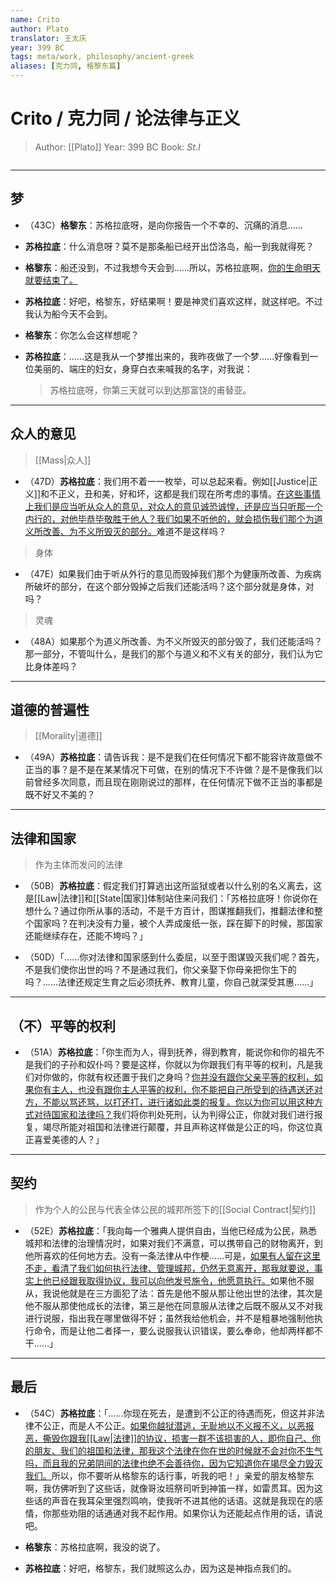 ```yaml
---
name: Crito
author: Plato
translator: 王太庆
year: 399 BC
tags: meta/work, philosophy/ancient-greek
aliases: [克力同, 格黎东篇]
---
```


# Crito / 克力同 / 论法律与正义
> Author: [[Plato]]
> Year: 399 BC
> Book: $St. I$

```toc
```

---

## 梦

- （43C）**格黎东**：苏格拉底呀，是向你报告一个不幸的、沉痛的消息……

- **苏格拉底**：什么消息呀？莫不是那条船已经开出岱洛岛，船一到我就得死？

- **格黎东**：船还没到，不过我想今天会到……所以，苏格拉底啊，<u>你的生命明天就要结束了。</u>

- **苏格拉底**：好吧，格黎东，好结果啊！要是神灵们喜欢这样，就这样吧。不过我认为船今天不会到。

- **格黎东**：你怎么会这样想呢？

- **苏格拉底**：……这是我从一个梦推出来的，我昨夜做了一个梦……好像看到一位美丽的、端庄的妇女，身穿白衣来喊我的名字，对我说：<blockquote class="quote">苏格拉底呀，你第三天就可以到达那富饶的甫替亚。</blockquote>

---

## 众人的意见

> [[Mass|众人]]

- （47D）**苏格拉底**：我们用不着一一枚举，可以总起来看。例如[[Justice|正义]]和不正义，丑和美，好和坏，这都是我们现在所考虑的事情。<u>在这些事情上我们是应当听从众人的意见，对众人的意见诚恐诚惶，还是应当只听那一个内行的，对他毕恭毕敬胜于他人？我们如果不听他的，就会损伤我们那个为道义所改善、为不义所毁灭的部分。</u>难道不是这样吗？

> 身体
- （47E）如果我们由于听从外行的意见而毁掉我们那个为健康所改善、为疾病所破坏的部分，在这个部分毁掉之后我们还能活吗？这个部分就是身体，对吗？

> 灵魂
- （48A）如果那个为道义所改善、为不义所毁灭的部分毁了，我们还能活吗？那一部分，不管叫什么，是我们的那个与道义和不义有关的部分，我们认为它比身体差吗？

---

## 道德的普遍性

> [[Morality|道德]]

- （49A）**苏格拉底**：请告诉我：是不是我们在任何情况下都不能容许故意做不正当的事？是不是在某某情况下可做，在别的情况下不许做？是不是像我们以前曾经多次同意，而且现在刚刚说过的那样，在任何情况下做不正当的事都是既不好又不美的？

---

## 法律和国家

> 作为主体而发问的法律

- （50B）**苏格拉底**：假定我们打算逃出这所监狱或者以什么别的名义离去，这是[[Law|法律]]和[[State|国家]]体制站住来问我们：「苏格拉底呀！你说你在想什么？通过你所从事的活动，不是千方百计，图谋推翻我们，推翻法律和整个国家吗？在判决没有力量，被个人弄成废纸一张，踩在脚下的时候，那国家还能继续存在，还能不垮吗？」

- （50D）「……你对法律和国家感到什么委屈，以至于图谋毁灭我们呢？首先，不是我们使你出世的吗？不是通过我们，你父亲娶下你母亲把你生下的吗？……法律还规定生育之后必须抚养、教育儿童，你自己就深受其惠……」

---

## （不）平等的权利

- （51A）**苏格拉底**：「你生而为人，得到抚养，得到教育，能说你和你的祖先不是我们的子孙和奴仆吗？要是这样，你就以为你跟我们有平等的权利，凡是我们对你做的，你就有权还置于我们之身吗？<u>你并没有跟你父亲平等的权利，如果你有主人，也没有跟你主人平等的权利，你不能把自己所受到的待遇送还对方，不能以骂还骂，以打还打，进行诸如此类的报复。你以为你可以用这种方式对待国家和法律吗？</u>我们将你判处死刑，认为判得公正，你就对我们进行报复，竭尽所能对祖国和法律进行颠覆，并且声称这样做是公正的吗，你这位真正喜爱美德的人？」

---

## 契约

> 作为个人的公民与代表全体公民的城邦所签下的[[Social Contract|契约]]

- （52E）**苏格拉底**：「我向每一个雅典人提供自由，当他已经成为公民，熟悉城邦和法律的治理情况时，如果对我们不满意，可以携带自己的财物离开，到他所喜欢的任何地方去。没有一条法律从中作梗……可是，<u>如果有人留在这里不走，看清了我们如何执行法律、管理城邦，仍然无意离开，那我就要说，事实上他已经跟我取得协议，我可以向他发号施令，他愿意执行。</u>如果他不服从，我说他就是在三方面犯了法：首先是他不服从那让他出世的法律，其次是他不服从那使他成长的法律，第三是他在同意服从法律之后既不服从又不对我进行说服，指出我在哪里做得不好；虽然我给他机会，并不是粗暴地强制他执行命令，而是让他二者择一，要么说服我认识错误，要么奉命，他却两样都不干……」

---

## 最后

- （54C）**苏格拉底**：「……你现在死去，是遭到不公正的待遇而死，但这并非法律不公正，而是人不公正。<u>如果你越狱潜逃，无耻地以不义报不义，以恶报恶，撕毁你跟我[[Law|法律]]的协议，损害一群不该损害的人，即你自己、你的朋友、我们的祖国和法律，那我这个法律在你在世的时候就不会对你不生气吗，而且我的兄弟阴间的法律也绝不会善待你，因为它知道你在竭尽全力毁灭我们。</u>所以，你不要听从格黎东的话行事，听我的吧！」亲爱的朋友格黎东啊，我仿佛听到了这些话，就像哥汝班祭司听到神笛一样，如雷贯耳。因为这些话的声音在我耳朵里强烈鸣响，使我听不进其他的话语。这就是我现在的感情，你那些劝阻的话通通对我不起作用。如果你认为还能起点作用的话，请说吧。

- **格黎东**：<span class="quote">苏格拉底啊，我没的说了。</span>

- **苏格拉底**：<span class="quote">好吧，格黎东，我们就照这么办，因为这是神指点我们的。</span>